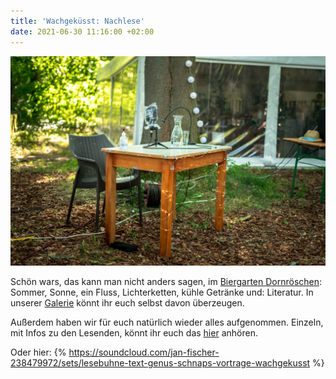 ```yaml
---
title: 'Wachgeküsst: Nachlese'
date: 2021-06-30 11:16:00 +02:00
---
```


![202656389_901157403771355_7048702142123455330_n.jpg](/uploads/202656389_901157403771355_7048702142123455330_n.jpg)

Schön wars, das kann man nicht anders sagen, im [Biergarten Dornröschen](https://dornroeschen.cafe/): Sommer, Sonne, ein Fluss, Lichterketten, kühle Getränke und: Literatur. In unserer [Galerie](https://lesebuehnetextgenuss.de/galerie.html) könnt ihr euch selbst davon überzeugen.

Außerdem haben wir für euch natürlich wieder alles aufgenommen. Einzeln, mit Infos zu den Lesenden, könnt ihr euch das [hier](https://lesebuehnetextgenuss.de/lesende.html) anhören. 

Oder hier: {% https://soundcloud.com/jan-fischer-238479972/sets/lesebuhne-text-genus-schnaps-vortrage-wachgekusst %}